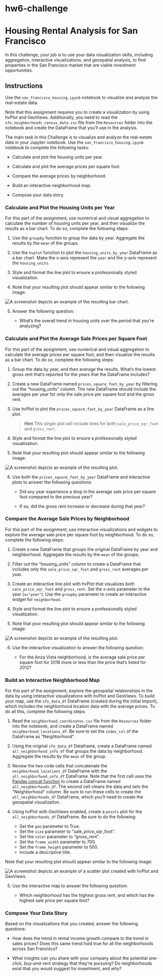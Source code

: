 # hw6-challenge
# Housing Rental Analysis for San Francisco

In this challenge, your job is to use your data visualization skills, including aggregation, interactive visualizations, and geospatial analysis, to find properties in the San Francisco market that are viable investment opportunities.

## Instructions

Use the `san_francisco_housing.ipynb` notebook to visualize and analyze the real-estate data.

Note that this assignment requires you to create a visualization by using hvPlot and GeoViews. Additionally, you need to read the `sfo_neighborhoods_census_data.csv` file from the `Resources` folder into the notebook and create the DataFrame that you’ll use in the analysis.

The main task in this Challenge is to visualize and analyze the real-estate data in your Jupyter notebook. Use the `san_francisco_housing.ipynb` notebook to complete the following tasks:

* Calculate and plot the housing units per year.

* Calculate and plot the average prices per square foot.

* Compare the average prices by neighborhood.

* Build an interactive neighborhood map.

* Compose your data story.

### Calculate and Plot the Housing Units per Year

For this part of the assignment, use numerical and visual aggregation to calculate the number of housing units per year, and then visualize the results as a bar chart. To do so, complete the following steps:

1. Use the `groupby` function to group the data by year. Aggregate the results by the `mean` of the groups.

2. Use the `hvplot` function to plot the `housing_units_by_year` DataFrame as a bar chart. Make the x-axis represent the `year` and the y-axis represent the `housing_units`.

3. Style and format the line plot to ensure a professionally styled visualization.

4. Note that your resulting plot should appear similar to the following image:

![A screenshot depicts an example of the resulting bar chart.](Images/zoomed-housing-units-by-year.png)

5. Answer the following question:

    * What’s the overall trend in housing units over the period that you’re analyzing?

### Calculate and Plot the Average Sale Prices per Square Foot

For this part of the assignment, use numerical and visual aggregation to calculate the average prices per square foot, and then visualize the results as a bar chart. To do so, complete the following steps:

1. Group the data by year, and then average the results. What’s the lowest gross rent that’s reported for the years that the DataFrame includes?

2. Create a new DataFrame named `prices_square_foot_by_year` by filtering out the “housing_units” column. The new DataFrame should include the averages per year for only the sale price per square foot and the gross rent.

3. Use hvPlot to plot the `prices_square_foot_by_year` DataFrame as a line plot.

    > **Hint** This single plot will include lines for both `sale_price_sqr_foot` and `gross_rent`.

4. Style and format the line plot to ensure a professionally styled visualization.

5. Note that your resulting plot should appear similar to the following image:

![A screenshot depicts an example of the resulting plot.](Images/avg-sale-px-sq-foot-gross-rent.png)

6. Use both the `prices_square_foot_by_year` DataFrame and interactive plots to answer the following questions:

    * Did any year experience a drop in the average sale price per square foot compared to the previous year?

    * If so, did the gross rent increase or decrease during that year?

### Compare the Average Sale Prices by Neighborhood

For this part of the assignment, use interactive visualizations and widgets to explore the average sale price per square foot by neighborhood. To do so, complete the following steps:

1. Create a new DataFrame that groups the original DataFrame by year and neighborhood. Aggregate the results by the `mean` of the groups.

2. Filter out the “housing_units” column to create a DataFrame that includes only the `sale_price_sqr_foot` and `gross_rent` averages per year.

3. Create an interactive line plot with hvPlot that visualizes both `sale_price_sqr_foot` and `gross_rent`. Set the x-axis parameter to the year (`x="year"`). Use the `groupby` parameter to create an interactive widget for `neighborhood`.

4. Style and format the line plot to ensure a professionally styled visualization.

5. Note that your resulting plot should appear similar to the following image:

![A screenshot depicts an example of the resulting plot.](Images/pricing-info-by-neighborhood.png)

6. Use the interactive visualization to answer the following question:

    * For the Anza Vista neighborhood, is the average sale price per square foot for 2016 more or less than the price that’s listed for 2012? 

### Build an Interactive Neighborhood Map

For this part of the assignment, explore the geospatial relationships in the data by using interactive visualizations with hvPlot and GeoViews. To build your map, use the `sfo_data_df` DataFrame (created during the initial import), which includes the neighborhood location data with the average prices. To do all this, complete the following steps:

1. Read the `neighborhood_coordinates.csv` file from the `Resources` folder into the notebook, and create a DataFrame named `neighborhood_locations_df`. Be sure to set the `index_col` of the DataFrame as “Neighborhood”.

2. Using the original `sfo_data_df` Dataframe, create a DataFrame named `all_neighborhood_info_df` that groups the data by neighborhood. Aggregate the results by the `mean` of the group.

3. Review the two code cells that concatenate the `neighborhood_locations_df` DataFrame with the `all_neighborhood_info_df` DataFrame. Note that the first cell uses the [Pandas concat function](https://pandas.pydata.org/pandas-docs/stable/reference/api/pandas.concat.html) to create a DataFrame named `all_neighborhoods_df`. The second cell cleans the data and sets the “Neighborhood” column. Be sure to run these cells to create the `all_neighborhoods_df` DataFrame, which you’ll need to create the geospatial visualization.

4. Using hvPlot with GeoViews enabled, create a `points` plot for the `all_neighborhoods_df` DataFrame. Be sure to do the following:

    * Set the `geo` parameter to True.
    * Set the `size` parameter to “sale_price_sqr_foot”.
    * Set the `color` parameter to “gross_rent”.
    * Set the `frame_width` parameter to 700.
    * Set the `frame_height` parameter to 500.
    * Include a descriptive title.

Note that your resulting plot should appear similar to the following image:

![A screenshot depicts an example of a scatter plot created with hvPlot and GeoViews.](Images/6-4-geoviews-plot.png)

5. Use the interactive map to answer the following question:

    * Which neighborhood has the highest gross rent, and which has the highest sale price per square foot?

### Compose Your Data Story

Based on the visualizations that you created, answer the following questions:

* How does the trend in rental income growth compare to the trend in sales prices? Does this same trend hold true for all the neighborhoods across San Francisco?

* What insights can you share with your company about the potential one-click, buy-and-rent strategy that they're pursuing? Do neighborhoods exist that you would suggest for investment, and why?
